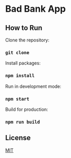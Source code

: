 # Bad Bank App

## How to Run

Clone the repository:
### `git clone`

Install packages:
### `npm install`

Run in development mode:
### `npm start`

Build for production:
### `npm run build`

## License 

[MIT](https://opensource.org/licenses/MIT)

